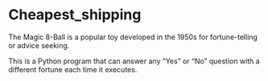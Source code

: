 # Cheapest_shipping
The Magic 8-Ball is a popular toy developed in the 1950s for fortune-telling or advice seeking.

This is a Python program that can answer any “Yes” or “No” question with a different fortune each time it executes.
